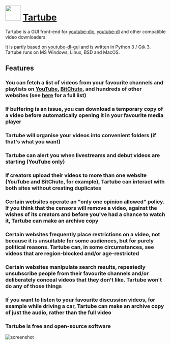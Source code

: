 # <img src="https://cdn.jsdelivr.net/gh/chtof/chocolatey-packages/automatic/tartube/tartube.png" width="48" height="48"/> [Tartube](https://chocolatey.org/packages/tartube)

Tartube is a GUI front-end for [youtube-dlc](https://pypi.org/project/youtube-dlc/), [youtube-dl](https://youtube-dl.org/) and other compatible video downloaders.

It is partly based on [youtube-dl-gui](https://mrs0m30n3.github.io/youtube-dl-gui/) and is written in Python 3 / Gtk 3. Tartube runs on MS Windows, Linux, BSD and MacOS.

## Features
### You can fetch a list of videos from your favourite channels and playlists on [YouTube](https://www.youtube.com/), [BitChute](https://www.bitchute.com/), and hundreds of other websites (see [here](https://ytdl-org.github.io/youtube-dl/supportedsites.html) for a full list)
### If buffering is an issue, you can download a temporary copy of a video before automatically opening it in your favourite media player
### **Tartube** will organise your videos into convenient folders (if that's what you want)
### **Tartube** can alert you when livestreams and debut videos are starting (**YouTube** only)
### If creators upload their videos to more than one website (**YouTube** and **BitChute**, for example), **Tartube** can interact with both sites without creating duplicates
### Certain websites operate an "only one opinion allowed" policy. If you think that the censors will remove a video, against the wishes of its creators and before you've had a chance to watch it, **Tartube** can make an archive copy
### Certain websites frequently place restrictions on a video, not because it is unsuitable for some audiences, but for purely political reasons. **Tartube** can, in some circumstances, see videos that are region-blocked and/or age-restricted
### Certain websites manipulate search results, repeatedly unsubscribe people from their favourite channels and/or deliberately conceal videos that they don't like. Tartube won't do any of those things
### If you want to listen to your favourite discussion videos, for example while driving a car, **Tartube** can make an archive copy of just the audio, rather than the full video
### Tartube is free and open-source software

![screenshot](https://cdn.jsdelivr.net/gh/chtof/chocolatey-packages/automatic/tartube/screenshot.png)
